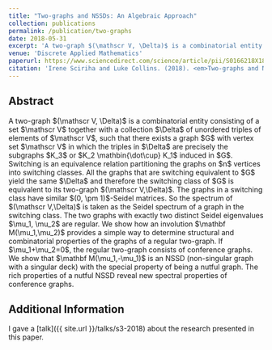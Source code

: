 ```yaml
---
title: "Two-graphs and NSSDs: An Algebraic Approach"
collection: publications
permalink: /publication/two-graphs
date: 2018-05-31
excerpt: 'A two-graph $(\mathscr V, \Delta)$ is a combinatorial entity consisting of a set $\mathscr V$ together with a collection $\Delta$ of unordered triples of elements of $\mathscr V$, such that there exists a graph $G$ with vertex set $\mathscr V$'
venue: 'Discrete Applied Mathematics'
paperurl: https://www.sciencedirect.com/science/article/pii/S0166218X18302610
citation: 'Irene Sciriha and Luke Collins. (2018). <em>Two-graphs and NSSDs: An algebraic approach</em>, Discrete Applied Mathematics, 266, pp. 92-102. DOI: <a href="https://doi.org/10.1016/j.dam.2018.05.003">10.1016/j.dam.2018.05.003</a>.'
---
```


## Abstract
<p>A two-graph $(\mathscr V, \Delta)$ is a combinatorial entity consisting of a set $\mathscr V$ together with a collection $\Delta$ of unordered triples of elements of $\mathscr V$, such that there exists a graph $G$ with vertex set $\mathscr V$ in which the triples in $\Delta$ are precisely the subgraphs $K_3$ or $K_2 \mathbin{\dot\cup} K_1$ induced in $G$. Switching is an equivalence relation partitioning the graphs on $n$ vertices into switching classes. All the graphs that are switching equivalent to $G$ yield the same $\Delta$ and therefore the switching class of $G$ is equivalent to its two-graph $(\mathscr V,\Delta)$. The graphs in a switching class have similar $(0, \pm 1)$-Seidel matrices. So the spectrum of $(\mathscr V,\Delta)$ is taken as the Seidel spectrum of a graph in the switching class. The two graphs with exactly two distinct Seidel eigenvalues $\mu_1, \mu_2$ are regular. We show how an involution $\mathbf M(\mu_1,\mu_2)$ provides a simple way to determine structural and combinatorial properties of the graphs of a regular two-graph. If $\mu_1+\mu_2=0$, the regular two-graph consists of conference graphs. We show that $\mathbf M(\mu_1,-\mu_1)$ is an NSSD (non-singular graph with a singular deck) with the special property of being a nutful graph. The rich properties of a nutful NSSD reveal new spectral properties of conference graphs.</p>

## Additional Information
I gave a [talk]({{ site.url }}/talks/s3-2018) about the research presented in this paper.
